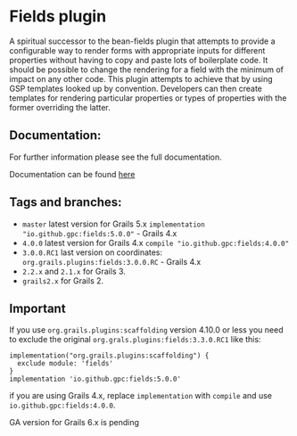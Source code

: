 # Fields plugin

A spiritual successor to the bean-fields plugin that attempts to provide a configurable way to render forms with appropriate inputs for different properties without having to copy and paste lots of boilerplate code. It should be possible to change the rendering for a field with the minimum of impact on any other code. This plugin attempts to achieve that by using GSP templates looked up by convention. Developers can then create templates for rendering particular properties or types of properties with the former overriding the latter.

## Documentation: 
For further information please see the full documentation.

Documentation can be found [here](https://gpc.github.io/fields)


## Tags and branches: 
- `master` latest version for Grails 5.x `implementation "io.github.gpc:fields:5.0.0"` - Grails 4.x 
- `4.0.0` latest version for Grails 4.x `compile "io.github.gpc:fields:4.0.0"`
- `3.0.0.RC1` last version on coordinates: `org.grails.plugins:fields:3.0.0.RC` - Grails 4.x 
- `2.2.x` and `2.1.x` for Grails 3. 
- `grails2.x` for Grails 2.


## Important 

If you use `org.grails.plugins:scaffolding` version 4.10.0 or less you need to exclude the original `org.grals.plugins:fields:3.3.0.RC1` like this:

```
implementation("org.grails.plugins:scaffolding") {
  exclude module: 'fields'
}
implementation 'io.github.gpc:fields:5.0.0'
```

if you are using Grails 4.x, replace `implementation` with `compile` and use `io.github.gpc:fields:4.0.0`. 

GA version for Grails 6.x is pending

